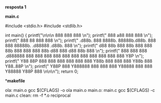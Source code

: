 
**resposta 1**

**main.c**

#include <stdio.h>
#include <stdlib.h>

int main()
{
	printf("\n\n\n            888                                                   888          888  \n");
    printf("            888       a88                                         888          888 \n");
    printf("            888      88                                           888          888 \n");
    printf("    .d88b.  888  8888b.      88888b.d88b.  888  888 88888b.   .d88888  .d88b.  888 \n");
    printf("   d88  88b 888     88b      888  888  88b 888  888 888  88b d88  888 d88  88b 888 \n");
    printf("   888  888 888 .d888888     888  888  888 888  888 888  888 888  888 888  888 Y8P \n");
    printf("   Y88  88P 888 888  888     888  888  888 Y88b 888 888  888 Y88b 888 Y88..88P     \n");
    printf("     Y88P   888  Y888888     888  888  888   Y88888 888  888   Y88888   Y88P   888  \n\n\n");
	return 0;

***makefile**

ola: main.o
	gcc $(CFLAGS) -o ola main.o 
main.o: main.c 
	gcc $(CFLAGS) -c main.c
clean:
	rm -f *.o reciprocal
